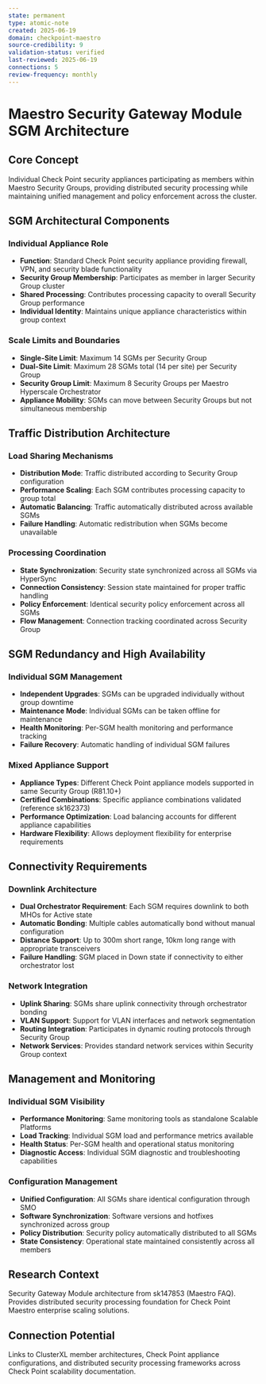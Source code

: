 ```yaml
---
state: permanent
type: atomic-note
created: 2025-06-19
domain: checkpoint-maestro
source-credibility: 9
validation-status: verified
last-reviewed: 2025-06-19
connections: 5
review-frequency: monthly
---
```


# Maestro Security Gateway Module SGM Architecture

## Core Concept

Individual Check Point security appliances participating as members within Maestro Security Groups, providing distributed security processing while maintaining unified management and policy enforcement across the cluster.

## SGM Architectural Components

### Individual Appliance Role
- **Function**: Standard Check Point security appliance providing firewall, VPN, and security blade functionality
- **Security Group Membership**: Participates as member in larger Security Group cluster
- **Shared Processing**: Contributes processing capacity to overall Security Group performance
- **Individual Identity**: Maintains unique appliance characteristics within group context

### Scale Limits and Boundaries
- **Single-Site Limit**: Maximum 14 SGMs per Security Group
- **Dual-Site Limit**: Maximum 28 SGMs total (14 per site) per Security Group
- **Security Group Limit**: Maximum 8 Security Groups per Maestro Hyperscale Orchestrator
- **Appliance Mobility**: SGMs can move between Security Groups but not simultaneous membership

## Traffic Distribution Architecture

### Load Sharing Mechanisms
- **Distribution Mode**: Traffic distributed according to Security Group configuration
- **Performance Scaling**: Each SGM contributes processing capacity to group total
- **Automatic Balancing**: Traffic automatically distributed across available SGMs
- **Failure Handling**: Automatic redistribution when SGMs become unavailable

### Processing Coordination
- **State Synchronization**: Security state synchronized across all SGMs via HyperSync
- **Connection Consistency**: Session state maintained for proper traffic handling
- **Policy Enforcement**: Identical security policy enforcement across all SGMs
- **Flow Management**: Connection tracking coordinated across Security Group

## SGM Redundancy and High Availability

### Individual SGM Management
- **Independent Upgrades**: SGMs can be upgraded individually without group downtime
- **Maintenance Mode**: Individual SGMs can be taken offline for maintenance
- **Health Monitoring**: Per-SGM health monitoring and performance tracking
- **Failure Recovery**: Automatic handling of individual SGM failures

### Mixed Appliance Support
- **Appliance Types**: Different Check Point appliance models supported in same Security Group (R81.10+)
- **Certified Combinations**: Specific appliance combinations validated (reference sk162373)
- **Performance Optimization**: Load balancing accounts for different appliance capabilities
- **Hardware Flexibility**: Allows deployment flexibility for enterprise requirements

## Connectivity Requirements

### Downlink Architecture
- **Dual Orchestrator Requirement**: Each SGM requires downlink to both MHOs for Active state
- **Automatic Bonding**: Multiple cables automatically bond without manual configuration
- **Distance Support**: Up to 300m short range, 10km long range with appropriate transceivers
- **Failure Handling**: SGM placed in Down state if connectivity to either orchestrator lost

### Network Integration
- **Uplink Sharing**: SGMs share uplink connectivity through orchestrator bonding
- **VLAN Support**: Support for VLAN interfaces and network segmentation
- **Routing Integration**: Participates in dynamic routing protocols through Security Group
- **Network Services**: Provides standard network services within Security Group context

## Management and Monitoring

### Individual SGM Visibility
- **Performance Monitoring**: Same monitoring tools as standalone Scalable Platforms
- **Load Tracking**: Individual SGM load and performance metrics available
- **Health Status**: Per-SGM health and operational status monitoring
- **Diagnostic Access**: Individual SGM diagnostic and troubleshooting capabilities

### Configuration Management
- **Unified Configuration**: All SGMs share identical configuration through SMO
- **Software Synchronization**: Software versions and hotfixes synchronized across group
- **Policy Distribution**: Security policy automatically distributed to all SGMs
- **State Consistency**: Operational state maintained consistently across all members

## Research Context

Security Gateway Module architecture from sk147853 (Maestro FAQ). Provides distributed security processing foundation for Check Point Maestro enterprise scaling solutions.

## Connection Potential

Links to ClusterXL member architectures, Check Point appliance configurations, and distributed security processing frameworks across Check Point scalability documentation.